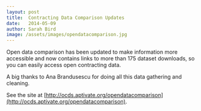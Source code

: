 ```yaml
---
layout: post
title:  Contracting Data Comparison Updates
date:   2014-05-09
author: Sarah Bird
image: /assets/images/opendatacomparison.jpg
---
```

Open data comparison has been updated to make information more accessible and 
now contains links to more than 175 dataset downloads, so you can easily access open contracting data.

A big thanks to Ana Brandusescu for doing all this data gathering and cleaning.

See the site at [http://ocds.aptivate.org/opendatacomparison](http://ocds.aptivate.org/opendatacomparison).
